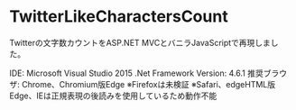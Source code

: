 # TwitterLikeCharactersCount
Twitterの文字数カウントをASP.NET MVCとバニラJavaScriptで再現しました。

IDE: Microsoft Visual Studio 2015
.Net Framework Version: 4.6.1
推奨ブラウザ: Chrome、Chromium版Edge
※Firefoxは未検証
※Safari、edgeHTML版Edge、IEは正規表現の後読みを使用しているため動作不能
